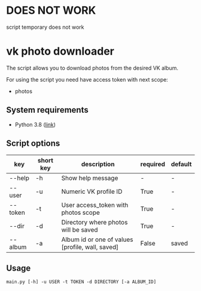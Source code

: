 # DOES NOT WORK 

script temporary does not work

# vk photo downloader

The script allows you to download photos from the desired VK album.

For using the script you need have access token with next scope:
* photos


## System requirements

* Python 3.8 ([link](https://www.python.org/downloads/release/python-380/)) 

## Script options
| key | short key | description | required | default |
| ------------- | ------------- | ------------- | ------------- | ------------- |
| --help  | -h | Show help message | -  | -  |
| --user  | -u | Numeric VK profile ID| True  | -  |
| --token  | -t | User access_token with photos scope| True  | -  |
| --dir  | -d | Directory where photos will be saved| True  | -  |
| --album  | -a | Album id or one of values [profile, wall, saved] | False  | saved  |

## Usage
```shell script
main.py [-h] -u USER -t TOKEN -d DIRECTORY [-a ALBUM_ID]
```